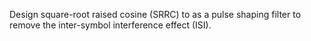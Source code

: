 Design square-root raised cosine (SRRC) to as a pulse shaping filter to remove the inter-symbol interference effect (ISI).
